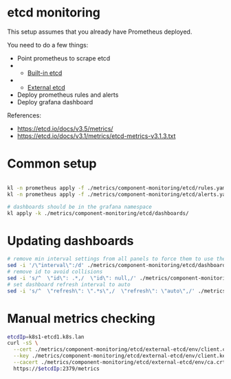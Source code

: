 
# etcd monitoring

This setup assumes that you already have Prometheus deployed.

You need to do a few things:

- Point prometheus to scrape etcd
- - [Built-in etcd](./built-in-etcd/readme.md)
- - [External etcd](./external-etcd/readme.md)
- Deploy prometheus rules and alerts
- Deploy grafana dashboard

References:
- https://etcd.io/docs/v3.5/metrics/
- https://etcd.io/docs/v3.1/metrics/etcd-metrics-v3.1.3.txt

# Common setup

```bash

kl -n prometheus apply -f ./metrics/component-monitoring/etcd/rules.yaml
kl -n prometheus apply -f ./metrics/component-monitoring/etcd/alerts.yaml

# dashboards should be in the grafana namespace
kl apply -k ./metrics/component-monitoring/etcd/dashboards/

```

# Updating dashboards

```bash
# remove min interval settings from all panels to force them to use the default data source min interval
sed -i '/\"interval\":/d' ./metrics/component-monitoring/etcd/dashboards/*.json
# remove id to avoid collisions
sed -i 's/^  \"id\": .*,/  \"id\": null,/' ./metrics/component-monitoring/etcd/dashboards/*.json
# set dashboard refresh interval to auto
sed -i 's/^  \"refresh\": \".*s\",/  \"refresh\": \"auto\",/' ./metrics/component-monitoring/etcd/dashboards/*.json
```

# Manual metrics checking

```bash
etcdIp=k8s1-etcd1.k8s.lan
curl -sS \
  --cert ./metrics/component-monitoring/etcd/external-etcd/env/client.crt \
  --key ./metrics/component-monitoring/etcd/external-etcd/env/client.key \
  --cacert ./metrics/component-monitoring/etcd/external-etcd/env/ca.crt \
  https://$etcdIp:2379/metrics
```
